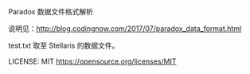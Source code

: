 Paradox 数据文件格式解析

说明见：http://blog.codingnow.com/2017/07/paradox_data_format.html

test.txt 取至 Stellaris 的数据文件。

LICENSE: MIT https://opensource.org/licenses/MIT
